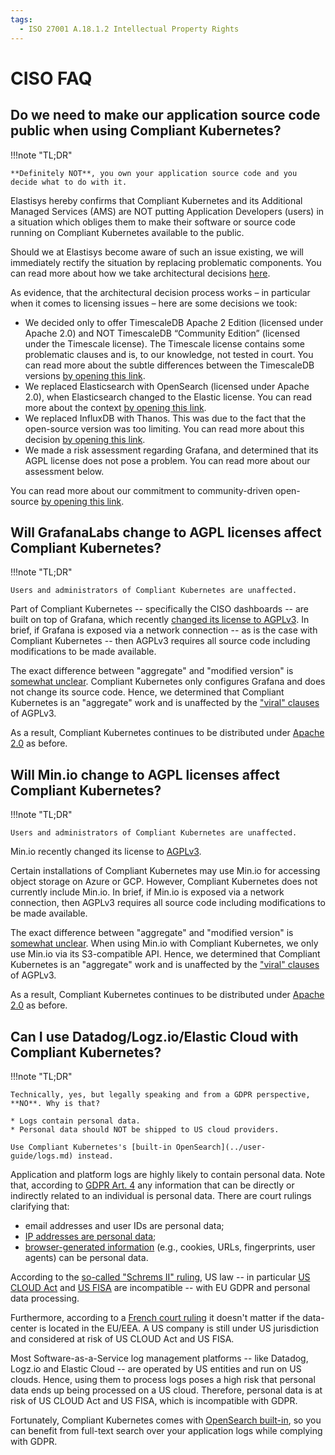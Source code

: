 ```yaml
---
tags:
  - ISO 27001 A.18.1.2 Intellectual Property Rights
---
```


# CISO FAQ

## Do we need to make our application source code public when using Compliant Kubernetes?

!!!note "TL;DR"

    **Definitely NOT**, you own your application source code and you decide what to do with it.

Elastisys hereby confirms that Compliant Kubernetes and its Additional Managed Services (AMS) are NOT putting Application Developers (users) in a situation which obliges them to make their software or source code running on Compliant Kubernetes available to the public.

Should we at Elastisys become aware of such an issue existing, we will immediately rectify the situation by replacing problematic components. You can read more about how we take architectural decisions [here](../adr/index.md).

As evidence, that the architectural decision process works – in particular when it comes to licensing issues – here are some decisions we took:

- We decided only to offer TimescaleDB Apache 2 Edition (licensed under Apache 2.0) and NOT TimescaleDB “Community Edition” (licensed under the Timescale license). The Timescale license contains some problematic clauses and is, to our knowledge, not tested in court. You can read more about the subtle differences between the TimescaleDB versions [by opening this link](https://docs.timescale.com/about/latest/timescaledb-editions/).
- We replaced Elasticsearch with OpenSearch (licensed under Apache 2.0), when Elasticsearch changed to the Elastic license. You can read more about the context [by opening this link](https://opensearch.org/faq/).
- We replaced InfluxDB with Thanos. This was due to the fact that the open-source version was too limiting. You can read more about this decision [by opening this link](../adr/0019-push-metrics-via-thanos.md).
- We made a risk assessment regarding Grafana, and determined that its AGPL license does not pose a problem. You can read more about our assessment below.

You can read more about our commitment to community-driven open-source [by opening this link](../adr/0015-we-believe-in-community-driven-open-source.md).

## Will GrafanaLabs change to AGPL licenses affect Compliant Kubernetes?

!!!note "TL;DR"

    Users and administrators of Compliant Kubernetes are unaffected.

Part of Compliant Kubernetes -- specifically the CISO dashboards -- are built on top of Grafana, which recently [changed its license to AGPLv3](https://grafana.com/blog/2021/04/20/grafana-loki-tempo-relicensing-to-agplv3/). In brief, if Grafana is exposed via a network connection -- as is the case with Compliant Kubernetes -- then AGPLv3 requires all source code including modifications to be made available.

The exact difference between "aggregate" and "modified version" is [somewhat unclear](https://www.gnu.org/licenses/gpl-faq.en.html#MereAggregation). Compliant Kubernetes only configures Grafana and does not change its source code. Hence, we determined that Compliant Kubernetes is an "aggregate" work and is unaffected by the ["viral" clauses](https://en.wikipedia.org/wiki/Viral_license) of AGPLv3.

As a result, Compliant Kubernetes continues to be distributed under [Apache 2.0](https://www.apache.org/licenses/LICENSE-2.0) as before.

## Will Min.io change to AGPL licenses affect Compliant Kubernetes?

!!!note "TL;DR"

    Users and administrators of Compliant Kubernetes are unaffected.

Min.io recently changed its license to [AGPLv3](https://blog.min.io/from-open-source-to-free-and-open-source-minio-is-now-fully-licensed-under-gnu-agplv3/).

Certain installations of Compliant Kubernetes may use Min.io for accessing object storage on Azure or GCP. However, Compliant Kubernetes does not currently include Min.io. In brief, if Min.io is exposed via a network connection, then AGPLv3 requires all source code including modifications to be made available.

The exact difference between "aggregate" and "modified version" is [somewhat unclear](https://www.gnu.org/licenses/gpl-faq.en.html#MereAggregation). When using Min.io with Compliant Kubernetes, we only use Min.io via its S3-compatible API. Hence, we determined that Compliant Kubernetes is an "aggregate" work and is unaffected by the ["viral" clauses](https://en.wikipedia.org/wiki/Viral_license) of AGPLv3.

As a result, Compliant Kubernetes continues to be distributed under [Apache 2.0](https://www.apache.org/licenses/LICENSE-2.0) as before.

## Can I use Datadog/Logz.io/Elastic Cloud with Compliant Kubernetes?

!!!note "TL;DR"

    Technically, yes, but legally speaking and from a GDPR perspective, **NO**. Why is that?

    * Logs contain personal data.
    * Personal data should NOT be shipped to US cloud providers.

    Use Compliant Kubernetes's [built-in OpenSearch](../user-guide/logs.md) instead.

Application and platform logs are highly likely to contain personal data.
Note that, according to [GDPR Art. 4](https://gdpr.fan/a4) any information that can be directly or indirectly related to an individual is personal data.
There are court rulings clarifying that:

- email addresses and user IDs are personal data;
- [IP addresses are personal data](https://curia.europa.eu/juris/document/document.jsf?docid=184668&doclang=EN&cid=1095511);
- [browser-generated information](https://www.judiciary.uk/wp-content/uploads/2018/10/lloyd-v-google-judgment.pdf) (e.g., cookies, URLs, fingerprints, user agents) can be personal data.

According to the [so-called "Schrems II" ruling](<https://www.europarl.europa.eu/RegData/etudes/ATAG/2020/652073/EPRS_ATA(2020)652073_EN.pdf>), US law -- in particular [US CLOUD Act](https://en.wikipedia.org/wiki/CLOUD_Act) and [US FISA](https://en.wikipedia.org/wiki/Foreign_Intelligence_Surveillance_Act) are incompatible -- with EU GDPR and personal data processing.

Furthermore, according to a [French court ruling](https://iapp.org/news/a/why-this-french-court-decision-has-far-reaching-consequences-for-many-businesses/) it doesn't matter if the data-center is located in the EU/EEA. A US company is still under US jurisdiction and considered at risk of US CLOUD Act and US FISA.

Most Software-as-a-Service log management platforms -- like Datadog, Logz.io and Elastic Cloud -- are operated by US entities and run on US clouds. Hence, using them to process logs poses a high risk that personal data ends up being processed on a US cloud. Therefore, personal data is at risk of US CLOUD Act and US FISA, which is incompatible with GDPR.

Fortunately, Compliant Kubernetes comes with [OpenSearch built-in](../user-guide/logs.md), so you can benefit from full-text search over your application logs while complying with GDPR.
